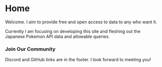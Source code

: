 # Home

Welcome. I aim to provide free and open access to data to any who want it. 

Currently I am focusing on developing this site and fleshing out the Japanese Pokemon API data and allowable queries.

### Join Our Community

Discord and GitHub links are in the footer. I look forward to meeting you!
